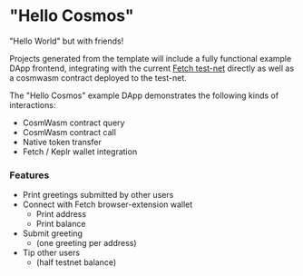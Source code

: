 # "Hello Cosmos"

"Hello World" but with friends!

Projects generated from the template will include a fully functional example DApp frontend, integrating with the current [Fetch test-net](https://docs.fetch.ai/ledger_v2/networks/#test-nets) directly as well as a cosmwasm contract deployed to the test-net.

The "Hello Cosmos" example DApp demonstrates the following kinds of interactions:

- CosmWasm contract query
- CosmWasm contract call
- Native token transfer
- Fetch / Keplr wallet integration

### Features

- Print greetings submitted by other users
- Connect with Fetch browser-extension wallet
    - Print address
    - Print balance
- Submit greeting
    - (one greeting per address)
- Tip other users
    - (half testnet balance)







